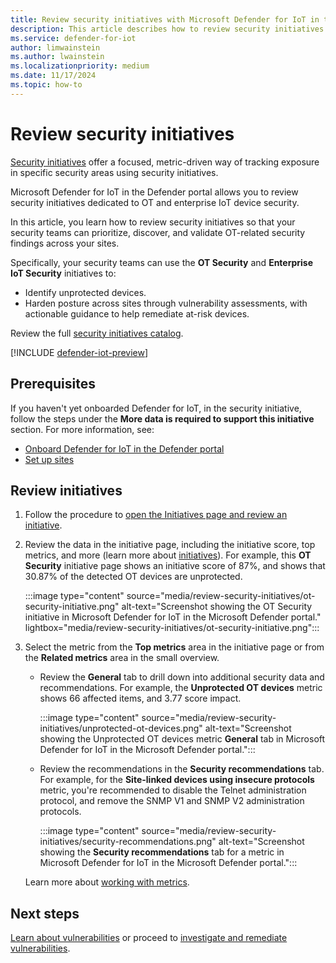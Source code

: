 ```yaml
---
title: Review security initiatives with Microsoft Defender for IoT in the Defender portal
description: This article describes how to review security initiatives with Microsoft Defender for IoT in the Defender portal.
ms.service: defender-for-iot
author: limwainstein
ms.author: lwainstein
ms.localizationpriority: medium
ms.date: 11/17/2024
ms.topic: how-to
---
```


# Review security initiatives

[Security initiatives](/security-exposure-management/exposure-insights-overview#security-initiatives) offer a focused, metric-driven way of tracking exposure in specific security areas using security initiatives.

Microsoft Defender for IoT in the Defender portal allows you to review security initiatives dedicated to OT and enterprise IoT device security.

In this article, you learn how to review security initiatives so that your security teams can prioritize, discover, and validate OT-related security findings across your sites.

Specifically, your security teams can use the **OT Security** and **Enterprise IoT Security** initiatives to:

- Identify unprotected devices.
- Harden posture across sites through vulnerability assessments, with actionable guidance to help remediate at-risk devices.

Review the full [security initiatives catalog](/security-exposure-management/initiatives-list).

[!INCLUDE [defender-iot-preview](../includes//defender-for-iot-defender-public-preview.md)]

## Prerequisites

If you haven't yet onboarded Defender for IoT, in the security initiative, follow the steps under the **More data is required to support this initiative** section. For more information, see:

- [Onboard Defender for IoT in the Defender portal](get-started.md)
- [Set up sites](set-up-sites.md)

## Review initiatives

1. Follow the procedure to [open the Initiatives page and review an initiative](/security-exposure-management/initiatives#view-initiatives-page).
1. Review the data in the initiative page, including the initiative score, top metrics, and more (learn more about [initiatives](/security-exposure-management/exposure-insights-overview)). For example, this **OT Security** initiative page shows an initiative score of 87%, and shows that 30.87% of the detected OT devices are unprotected.

    :::image type="content" source="media/review-security-initiatives/ot-security-initiative.png" alt-text="Screenshot showing the OT Security initiative in Microsoft Defender for IoT in the Microsoft Defender portal." lightbox="media/review-security-initiatives/ot-security-initiative.png":::

1. Select the metric from the **Top metrics** area in the initiative page or from the **Related metrics** area in the small overview. 
    - Review the **General** tab to drill down into additional security data and recommendations. For example, the **Unprotected OT devices** metric  shows 66 affected items, and 3.77 score impact.

        :::image type="content" source="media/review-security-initiatives/unprotected-ot-devices.png" alt-text="Screenshot showing the Unprotected OT devices metric **General** tab in Microsoft Defender for IoT in the Microsoft Defender portal.":::

    - Review the recommendations in the **Security recommendations** tab. For example, for the **Site-linked devices using insecure protocols** metric, you're recommended to disable the Telnet administration protocol, and remove the SNMP V1 and SNMP V2 administration protocols.
    
        :::image type="content" source="media/review-security-initiatives/security-recommendations.png" alt-text="Screenshot showing the **Security recommendations** tab for a metric in Microsoft Defender for IoT in the Microsoft Defender portal.":::

    Learn more about [working with metrics](/security-exposure-management/exposure-insights-overview#working-with-metrics).

## Next steps

[Learn about vulnerabilities](discover-vulnerabilities-overview.md) or proceed to [investigate and remediate vulnerabilities](prioritize-vulnerabilities.md).
